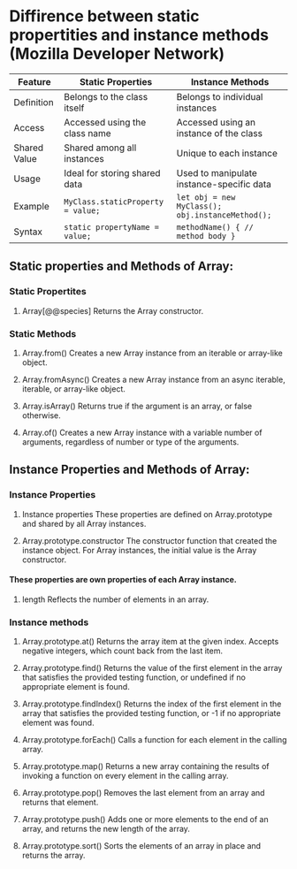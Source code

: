 # Diffirence between static propertities and instance methods (Mozilla Developer Network)

| Feature            | Static Properties                  | Instance Methods                       |
|--------------------|------------------------------------|----------------------------------------|
| Definition         | Belongs to the class itself        | Belongs to individual instances        |
| Access             | Accessed using the class name      | Accessed using an instance of the class|
| Shared Value       | Shared among all instances         | Unique to each instance                |
| Usage              | Ideal for storing shared data      | Used to manipulate instance-specific data|
| Example            | `MyClass.staticProperty = value;`  | `let obj = new MyClass(); obj.instanceMethod();` |
| Syntax             | `static propertyName = value;`     | `methodName() { // method body }`      |


## Static properties and Methods of Array:
### Static Propertites
1. Array[@@species]
    Returns the Array constructor.

### Static Methods
1. Array.from()
    Creates a new Array instance from an iterable or array-like object.

2. Array.fromAsync()
    Creates a new Array instance from an async iterable, iterable, or array-like object.

3. Array.isArray()
    Returns true if the argument is an array, or false otherwise.

4. Array.of()
    Creates a new Array instance with a variable number of arguments, regardless of number or type of the arguments.

## Instance Properties and Methods of Array:
### Instance Properties
1. Instance properties
    These properties are defined on Array.prototype and shared by all Array instances.

2. Array.prototype.constructor
    The constructor function that created the instance object. For Array instances, the initial value is the Array constructor.

#### These properties are own properties of each Array instance.

1. length
    Reflects the number of elements in an array.

### Instance methods

1. Array.prototype.at()
Returns the array item at the given index. Accepts negative integers, which count back from the last item.

2. Array.prototype.find()
Returns the value of the first element in the array that satisfies the provided testing function, or undefined if no appropriate element is found.

3. Array.prototype.findIndex()
Returns the index of the first element in the array that satisfies the provided testing function, or -1 if no appropriate element was found.

4. Array.prototype.forEach()
Calls a function for each element in the calling array.

5. Array.prototype.map()
Returns a new array containing the results of invoking a function on every element in the calling array.

6. Array.prototype.pop()
Removes the last element from an array and returns that element.

7. Array.prototype.push()
Adds one or more elements to the end of an array, and returns the new length of the array.

8. Array.prototype.sort()
Sorts the elements of an array in place and returns the array.
